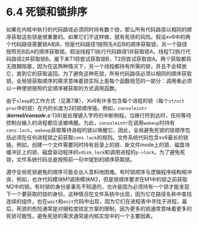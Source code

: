 # 6.4  死锁和锁排序

如果在内核中执行的代码路径必须同时持有数个锁，那么所有代码路径以相同的顺序获取这些锁是很重要的。如果它们不这样做，就有死锁的风险。假设xv6中的两个代码路径需要锁A和B，但是代码路径1按照先A后B的顺序获取锁，另一个路径按照先B后A的顺序获取锁。假设线程T1执行代码路径1并获取锁A，线程T2执行代码路径2并获取锁B。接下来T1将尝试获取锁B，T2将尝试获取锁A。两个获取都将无限期阻塞，因为在这两种情况下，另一个线程都持有所需的锁，并且不会释放它，直到它的获取返回。为了避免这种死锁，所有代码路径必须以相同的顺序获取锁。全局锁获取顺序的需求意味着锁实际上是每个函数规范的一部分：调用者必须以一种使锁按照约定顺序被获取的方式调用函数。

由于`sleep`的工作方式（见第7章），Xv6有许多包含每个进程的锁（每个`struct proc`中的锁）在内的长度为2的锁顺序链。例如，`consoleintr` (***kernel/console.c***:138)是处理键入字符的中断例程。当换行符到达时，任何等待控制台输入的进程都应该被唤醒。为此，`consoleintr`在调用`wakeup`时持有`cons.lock`，`wakeup`获取等待进程的锁以唤醒它。因此，全局避免死锁的锁顺序包括必须在任何进程锁之前获取`cons.lock`的规则。文件系统代码包含xv6最长的锁链。例如，创建一个文件需要同时持有目录上的锁、新文件inode上的锁、磁盘块缓冲区上的锁、磁盘驱动程序的`vdisk_lock`和调用进程的`p->lock`。为了避免死锁，文件系统代码总是按照前一句中提到的顺序获取锁。

遵守全局死锁避免的顺序可能会出人意料地困难。有时锁顺序与逻辑程序结构相冲突，例如，也许代码模块M1调用模块M2，但是锁顺序要求在M1中的锁之前获取M2中的锁。有时锁的身份是事先不知道的，也许是因为必须持有一个锁才能发现下一个要获取的锁的身份。这种情况在文件系统中出现，因为它在路径名称中查找连续的组件，也在`wait`和`exit`代码中出现，因为它们在进程表中寻找子进程。最后，死锁的危险通常是对细粒度锁定方案的限制，因为更多的锁通常意味着更多的死锁可能性。避免死锁的需求通常是内核实现中的一个主要因素。